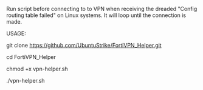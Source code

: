 Run script before connecting to to VPN when receiving the dreaded "Config routing table failed" on Linux systems. It will loop until the connection is made.

USAGE:

git clone https://github.com/UbuntuStrike/FortiVPN_Helper.git

cd FortiVPN_Helper

chmod +x vpn-helper.sh

./vpn-helper.sh



